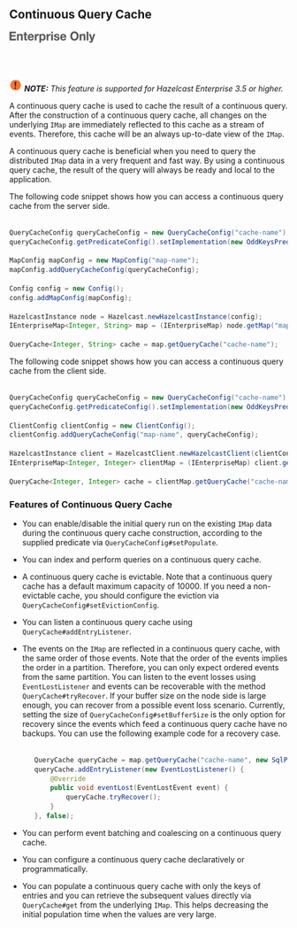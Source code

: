 ## Continuous Query Cache

![](images/enterprise-onlycopy.jpg)

<br></br>

![image](images/NoteSmall.jpg) ***NOTE:*** *This feature is supported for Hazelcast Enterprise 3.5 or higher.*

A continuous query cache is used to cache the result of a continuous query. After the construction of a continuous query cache, all changes on the underlying `IMap` are immediately reflected to this cache as a stream of events.
Therefore, this cache will be an always up-to-date view of the `IMap`. 
  
A continuous query cache is beneficial when you need to query the distributed `IMap` data in a very frequent and fast way. By using a continuous query cache, the result of the query will always be ready and local to the application.
     
The following code snippet shows how you can access a continuous query cache from the server side.
     
```java

QueryCacheConfig queryCacheConfig = new QueryCacheConfig("cache-name");
queryCacheConfig.getPredicateConfig().setImplementation(new OddKeysPredicate());
       
MapConfig mapConfig = new MapConfig("map-name");
mapConfig.addQueryCacheConfig(queryCacheConfig);
       
Config config = new Config();
config.addMapConfig(mapConfig);
      
HazelcastInstance node = Hazelcast.newHazelcastInstance(config);
IEnterpriseMap<Integer, String> map = (IEnterpriseMap) node.getMap("map-name");
       
QueryCache<Integer, String> cache = map.getQueryCache("cache-name");

```     

The following code snippet shows how you can access a continuous query cache from the client side.

     
```java

QueryCacheConfig queryCacheConfig = new QueryCacheConfig("cache-name");
queryCacheConfig.getPredicateConfig().setImplementation(new OddKeysPredicate());
       
ClientConfig clientConfig = new ClientConfig();
clientConfig.addQueryCacheConfig("map-name", queryCacheConfig);
      
HazelcastInstance client = HazelcastClient.newHazelcastClient(clientConfig);
IEnterpriseMap<Integer, Integer> clientMap = (IEnterpriseMap) client.getMap("map-name");
       
QueryCache<Integer, Integer> cache = clientMap.getQueryCache("cache-name");

```

### Features of Continuous Query Cache

* You can enable/disable the initial query run on the existing `IMap` data during the continuous query cache construction, according to the supplied predicate via `QueryCacheConfig#setPopulate`.
* You can index and perform queries on a continuous query cache.
* A continuous query cache is evictable. Note that a continuous query cache has a default maximum capacity of 10000. If you need a non-evictable cache, you should configure the eviction via `QueryCacheConfig#setEvictionConfig`.
* You can listen a continuous query cache using `QueryCache#addEntryListener`.
* The events on the `IMap` are reflected in a continuous query cache, with the same order of those events. Note that the order of the events implies the order in a partition. Therefore, you can only expect ordered events from the same partition. You can listen to the event losses using `EventLostListener` and events can be recoverable with the method `QueryCache#tryRecover`. If your buffer size on the node side is large enough, you can recover from a possible event loss scenario. 
Currently, setting the size of `QueryCacheConfig#setBufferSize` is the only option for recovery since the events which feed a continuous query cache have no backups.
You can use the following example code for a recovery case. 

    ```java
       
       QueryCache queryCache = map.getQueryCache("cache-name", new SqlPredicate("this > 20"), true);
       queryCache.addEntryListener(new EventLostListener() {
           @Override
           public void eventLost(EventLostEvent event) {
               queryCache.tryRecover();
           }
       }, false);
    ```
   
* You can perform event batching and coalescing on a continuous query cache.
* You can configure a continuous query cache declaratively or programmatically.
* You can populate a continuous query cache with only the keys of entries and you can retrieve the subsequent values directly via `QueryCache#get` from the underlying `IMap`. This helps decreasing the initial population time when the values are very large. 
<br></br>





